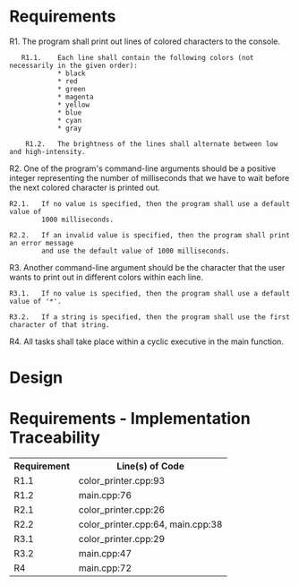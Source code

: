 Requirements
===================

R1.	The program shall print out lines of colored characters to the console.

       R1.1. 	Each line shall contain the following colors (not necessarily in the given order):
				* black
				* red
				* green
				* magenta
				* yellow
				* blue
				* cyan
				* gray

        R1.2. 	The brightness of the lines shall alternate between low and high-intensity.

R2.	One of the program's command-line arguments should be a positive integer
	representing the number of milliseconds that we have to wait before the next
	colored character is printed out.

	R2.1.	If no value is specified, then the program shall use a default value of
			1000 milliseconds.

	R2.2.	If an invalid value is specified, then the program shall print an error message
			and use the default value of 1000 milliseconds.

R3.	Another command-line argument should be the character that the user wants to print
	out in different colors within each line.

	R3.1.	If no value is specified, then the program shall use a default value of '*'.

	R3.2.	If a string is specified, then the program shall use the first character of that string.

R4.	All tasks shall take place within a cyclic executive in the main function.


Design
===================



Requirements - Implementation Traceability
=============================================
<table>
   <th> Requirement </th>
   <th> Line(s) of Code </th>
  
   <tr>
     <td> R1.1 </td>
     <td> color_printer.cpp:93 </td>
   </tr>

  <tr>
     <td> R1.2 </td>
     <td> main.cpp:76 </td>
   </tr>

  <tr>
     <td> R2.1 </td>
     <td> color_printer.cpp:26 </td>
   </tr>

  <tr>
     <td> R2.2 </td>
     <td> color_printer.cpp:64, main.cpp:38 </td>
   </tr>

  <tr>
     <td> R3.1 </td>
     <td> color_printer.cpp:29 </td>
   </tr>

  <tr>
     <td> R3.2 </td>
     <td> main.cpp:47 </td>
   </tr>

  <tr>
     <td> R4 </td>
     <td>main.cpp:72  </td>
   </tr>
</table>
